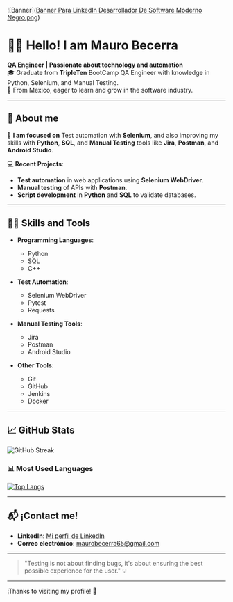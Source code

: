 ![Banner]([Banner Para LinkedIn Desarrollador De Software Moderno Negro.png](https://github.com/BMauro147/About-me/blob/0f7cef1cda7903087edf0d755c4d5e05c8515741/Banner%20Para%20LinkedIn%20Desarrollador%20De%20Software%20Moderno%20Negro.png))
# 👨‍💻 **Hello! I am Mauro Becerra**  
**QA Engineer | Passionate about technology and automation**  
🎓 Graduate from **TripleTen** BootCamp QA Engineer with knowledge in Python, Selenium, and Manual Testing.  
📍 From Mexico, eager to learn and grow in the software industry.


---

## 🚀 **About me**

🌱 **I am focused on** Test automation with **Selenium**, and also improving my skills with **Python**, **SQL**, and **Manual Testing** tools like **Jira**, **Postman**, and **Android Studio**.


💻 **Recent Projects**:  
- **Test automation** in web applications using **Selenium WebDriver**.  
- **Manual testing** of APIs with **Postman**.  
- **Script development** in **Python** and **SQL** to validate databases.


---
## 🧑‍💻 **Skills and Tools**

- **Programming Languages**:  
  - Python  
  - SQL  
  - C++

- **Test Automation**:  
  - Selenium WebDriver  
  - Pytest  
  - Requests

- **Manual Testing Tools**:  
  - Jira  
  - Postman  
  - Android Studio

- **Other Tools**:  
  - Git  
  - GitHub  
  - Jenkins  
  - Docker

---


## 📈 **GitHub Stats**


![GitHub Streak](https://github-readme-streak-stats.herokuapp.com/?user=JorgCaceres&theme=gruvbox)

### 📊 **Most Used Languages**


[![Top Langs](https://github-readme-stats.vercel.app/api/top-langs/?username=JorgCaceres&layout=compact&theme=gruvbox)](https://github.com/JorgCaceres/github-readme-stats)

---

## 📬 **¡Contact me!**

- **LinkedIn**: [Mi perfil de LinkedIn](https://www.linkedin.com/in/maurobecerragalvan/)  
- **Correo electrónico**: [maurobecerra65@gmail.com](mailto:maurobecerra65@gmail.com)  

---

> "Testing is not about finding bugs, it's about ensuring the best possible experience for the user." 💡

---

¡Thanks to visiting my profile! 🌟
